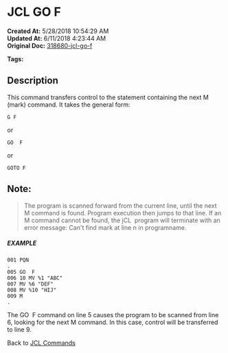 # JCL GO  F

**Created At:** 5/28/2018 10:54:29 AM  
**Updated At:** 6/11/2018 4:23:44 AM  
**Original Doc:** [318680-jcl-go-f](https://docs.jbase.com/45792-jcl/318680-jcl-go-f)  

**Tags:**
<badge text='go' vertical='middle' />
<badge text='jcl' vertical='middle' />

## Description 

This command transfers control to the statement containing the next M (mark) command. It takes the general form:

```
G F
```

or

```
GO  F
```

or

```
GOTO F
```



## Note: 


> The program is scanned forward from the current line, until the next M command is found. Program execution then jumps to that line. If an M command cannot be found, the jCL  program will terminate with an error message: Can't find mark at line n in programname.




##### EXAMPLE

```
001 PQN
.
005 GO  F
006 10 MV %1 "ABC"
007 MV %6 "DEF"
008 MV %10 "HIJ"
009 M
.
```

The GO  F command on line 5 causes the program to be scanned from line 6, looking for the next M command. In this case, control will be transferred to line 9.



Back to [JCL Commands](./../jcl-commands)
